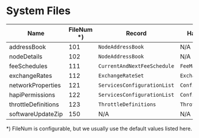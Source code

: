 # System Files

| Name                | FileNum *) | Record                      | Handling Class        |
|---------------------|------------|-----------------------------|-----------------------|
| addressBook         | 101        | `NodeAddressBook`           | N/A                   |
| nodeDetails         | 102        | `NodeAddressBook`           | N/A                   |
| feeSchedules        | 111        | `CurrentAndNextFeeSchedule` | `FeeManager`          |
| exchangeRates       | 112        | `ExchangeRateSet`           | `ExchangeRateManager` |
| networkProperties   | 121        | `ServicesConfigurationList` | `ConfigProviderImpl`  |
| hapiPermissions     | 122        | `ServicesConfigurationList` | `ConfigProviderImpl`  |
| throttleDefinitions | 123        | `ThrottleDefinitions`       | `ThrottleManager`     |
| softwareUpdateZip   | 150        | N/A                         | N/A                   |

*) FileNum is configurable, but we usually use the default values listed here.